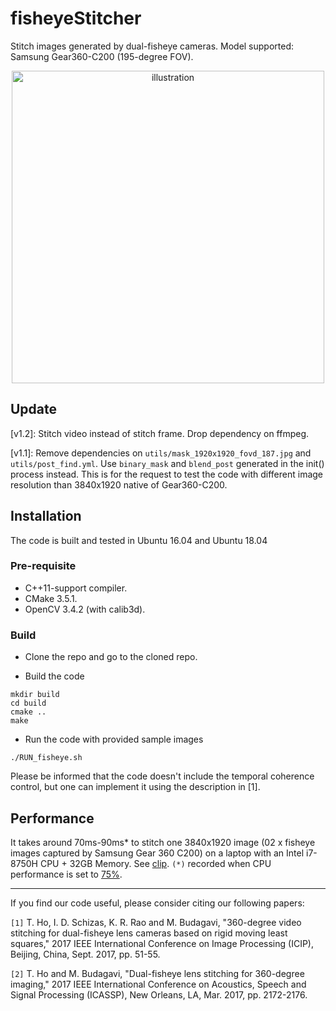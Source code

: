 # fisheyeStitcher

Stitch images generated by dual-fisheye cameras. Model supported: Samsung Gear360-C200 (195-degree FOV).

[<p align="center"><img src="https://github.com/drNoob13/fisheyeStitcher/blob/master/misc/clip.gif" alt="illustration" width="500"/></p>](https://youtu.be/GtZF6EKe50U)

## Update

[v1.2]: Stitch video instead of stitch frame. Drop dependency on ffmpeg.

[v1.1]: Remove dependencies on `utils/mask_1920x1920_fovd_187.jpg` and `utils/post_find.yml`. Use `binary_mask` and `blend_post` generated in the init() process instead. This is for the request to test the code with different image resolution than 3840x1920 native of Gear360-C200.

## Installation

The code is built and tested in Ubuntu 16.04 and Ubuntu 18.04

### Pre-requisite

* C++11-support compiler.
* CMake 3.5.1.
* OpenCV 3.4.2 (with calib3d).

### Build

* Clone the repo and go to the cloned repo.

* Build the code
```
mkdir build
cd build
cmake ..
make
```

* Run the code with provided sample images
```
./RUN_fisheye.sh
```

Please be informed that the code doesn't include the temporal coherence control, but one can implement it using the description in [1].


## Performance

It takes around 70ms-90ms* to stitch one 3840x1920 image (02 x fisheye images captured by Samsung Gear 360 C200) on a laptop with an Intel i7-8750H CPU + 32GB Memory. See [clip](https://youtu.be/GtZF6EKe50U). `(*)` recorded when CPU performance is set to [75%](https://github.com/drNoob13/batteryimprove).

----------------------------------------------------------------------

If you find our code useful, please consider citing our following papers:

`[1]`  T. Ho, I. D. Schizas, K. R. Rao and M. Budagavi, "360-degree video stitching for dual-fisheye lens cameras based on rigid moving least squares," 2017 IEEE International Conference on Image Processing (ICIP), Beijing, China, Sept. 2017, pp. 51-55.

`[2]`  T. Ho and M. Budagavi, "Dual-fisheye lens stitching for 360-degree imaging," 2017 IEEE International Conference on Acoustics, Speech and Signal Processing (ICASSP), New Orleans, LA, Mar. 2017, pp. 2172-2176.

